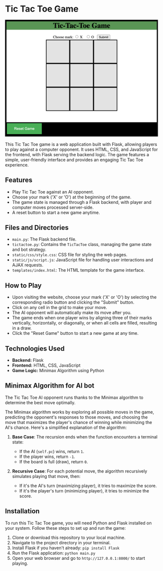 # Tic Tac Toe Game

![Game Image](static/img/game.png)

This Tic Tac Toe game is a web application built with Flask, allowing players to play against a computer opponent. It uses HTML, CSS, and JavaScript for the frontend, with Flask serving the backend logic. The game features a simple, user-friendly interface and provides an engaging Tic Tac Toe experience.

## Features

- Play Tic Tac Toe against an AI opponent.
- Choose your mark ('X' or 'O') at the beginning of the game.
- The game state is managed through a Flask backend, with player and computer moves processed server-side.
- A reset button to start a new game anytime.


## Files and Directories

- `main.py`: The Flask backend file.
- `tictactoe.py`: Contains the `TicTacToe` class, managing the game state and bot strategy.
- `static/css/style.css`: CSS file for styling the web pages.
- `static/js/script.js`: JavaScript file for handling user interactions and AJAX requests.
- `templates/index.html`: The HTML template for the game interface.

## How to Play

- Upon visiting the website, choose your mark ('X' or 'O') by selecting the corresponding radio button and clicking the "Submit" button.
- Click on any cell in the grid to make your move.
- The AI opponent will automatically make its move after you.
- The game ends when one player wins by aligning three of their marks vertically, horizontally, or diagonally, or when all cells are filled, resulting in a draw.
- Click the "Reset Game" button to start a new game at any time.

## Technologies Used

- **Backend:** Flask
- **Frontend:** HTML, CSS, JavaScript
- **Game Logic:** Minimax Algorithm using Python

## Minimax Algorithm for AI bot

The Tic Tac Toe AI opponent runs thanks to the Minimax algorithm to determine the best move optimally.

The Minimax algorithm works by exploring all possible moves in the game, predicting the opponent's responses to those moves, and choosing the move that maximizes the player's chance of winning while minimizing the AI's chance. Here's a simplified explanation of the algorithm:

1. **Base Case**: The recursion ends when the function encounters a terminal state:
   - If the AI (`self.pc`) wins, return `1`.
   - If the player wins, return `-1`.
   - If the board is full (draw), return `0`.

2. **Recursive Case**: For each potential move, the algorithm recursively simulates playing that move, then:
   - If it's the AI's turn (maximizing player), it tries to maximize the score.
   - If it's the player's turn (minimizing player), it tries to minimize the score.


## Installation

To run this Tic Tac Toe game, you will need Python and Flask installed on your system. Follow these steps to set up and run the game:

1. Clone or download this repository to your local machine.
2. Navigate to the project directory in your terminal.
3. Install Flask if you haven't already: `pip install Flask`
4. Run the Flask application: `python main.py`
5. Open your web browser and go to `http://127.0.0.1:8000/` to start playing.